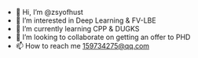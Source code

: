 - 👋 Hi, I’m @zsyofhust
- 👀 I’m interested in Deep Learning & FV-LBE 
- 🌱 I’m currently learning CPP & DUGKS 
- 💞️ I’m looking to collaborate on getting an offer to PHD
- 📫 How to reach me 159734275@qq.com

<!---
zsyofhust/zsyofhust is a ✨ special ✨ repository because its `README.md` (this file) appears on your GitHub profile.
You can click the Preview link to take a look at your changes.
--->
